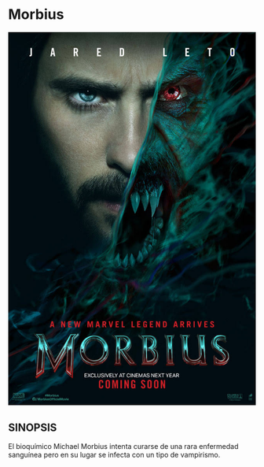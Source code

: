 # Morbius

![Morbius](img/peli2.jpg)

## SINOPSIS

El bioquímico Michael Morbius intenta curarse de una rara enfermedad sanguínea pero en su lugar se infecta con un tipo de vampirismo.